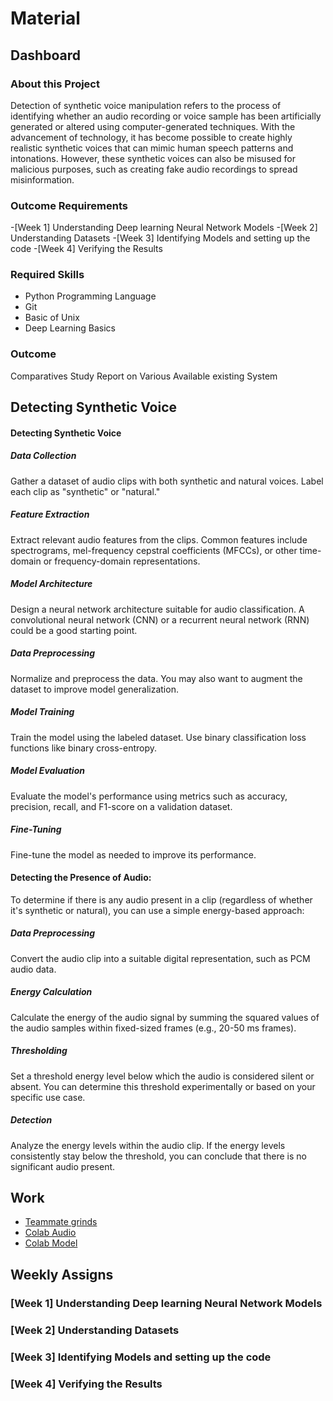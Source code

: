 # Material


## Dashboard

### About this Project

Detection of synthetic voice manipulation refers to the process of identifying whether an audio recording or voice sample has been artificially generated or altered using computer-generated techniques. With the advancement of technology, it has become possible to create highly realistic synthetic voices that can mimic human speech patterns and intonations. However, these synthetic voices can also be misused for malicious purposes, such as creating fake audio recordings to spread misinformation.

### Outcome Requirements

-[Week 1] Understanding Deep learning Neural Network Models
-[Week 2] Understanding Datasets
-[Week 3] Identifying Models and setting up the code
-[Week 4] Verifying the Results

### Required Skills

- Python Programming Language
- Git
- Basic of Unix
- Deep Learning Basics

### Outcome

Comparatives Study Report on Various Available existing System

## Detecting Synthetic Voice

#### Detecting Synthetic Voice

##### Data Collection
Gather a dataset of audio clips with both synthetic and natural voices. Label each clip as "synthetic" or "natural."

##### Feature Extraction
Extract relevant audio features from the clips. Common features include spectrograms, mel-frequency cepstral coefficients (MFCCs), or other time-domain or frequency-domain representations.

##### Model Architecture
Design a neural network architecture suitable for audio classification. A convolutional neural network (CNN) or a recurrent neural network (RNN) could be a good starting point.

##### Data Preprocessing
Normalize and preprocess the data. You may also want to augment the dataset to improve model generalization.

##### Model Training
Train the model using the labeled dataset. Use binary classification loss functions like binary cross-entropy.

##### Model Evaluation
Evaluate the model's performance using metrics such as accuracy, precision, recall, and F1-score on a validation dataset.

##### Fine-Tuning
Fine-tune the model as needed to improve its performance.


#### Detecting the Presence of Audio:
To determine if there is any audio present in a clip (regardless of whether it's synthetic or natural), you can use a simple energy-based approach:

##### Data Preprocessing
Convert the audio clip into a suitable digital representation, such as PCM audio data.

##### Energy Calculation
Calculate the energy of the audio signal by summing the squared values of the audio samples within fixed-sized frames (e.g., 20-50 ms frames).

##### Thresholding
Set a threshold energy level below which the audio is considered silent or absent. You can determine this threshold experimentally or based on your specific use case.

##### Detection
Analyze the energy levels within the audio clip. If the energy levels consistently stay below the threshold, you can conclude that there is no significant audio present.


## Work

- [Teammate grinds](https://github.com/Srujan-rai/Deepfake_voice_detection)
- [Colab Audio](https://colab.research.google.com/drive/1xCx5LCsbY1FbHN5xT8MQJwNENovIyLMC)
- [Colab Model](https://colab.research.google.com/drive/11kF8o5FfXf9YP_Pnp45UiQeZvnHTH5VC)


## Weekly Assigns

### [Week 1] Understanding Deep learning Neural Network Models


### [Week 2] Understanding Datasets


### [Week 3] Identifying Models and setting up the code


### [Week 4] Verifying the Results

